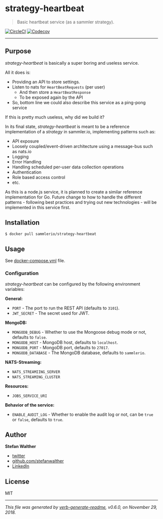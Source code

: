 # strategy-heartbeat

> Basic heartbeat service (as a sammler strategy).

[![CircleCI](https://img.shields.io/circleci/project/github/sammler/strategy-heartbeat.svg)](https://circleci.com/gh/sammler/strategy-heartbeat)
[![Codecov](https://img.shields.io/codecov/c/github/sammler/strategy-heartbeat.svg?logo=codecov)](https://codecov.io/gh/sammler/strategy-heartbeat)

---

## Purpose

_strategy-heartbeat_ is basically a super boring and useless service.

All it does is:

- Providing an API to store settings.
- Listen to nats for `HeartBeatRequests` (per user)
  - And then store a `HeartBeatResponse`
  - To be exposed again by the API
- So, bottom line we could also describe this service as a ping-pong service
  
If this is pretty much useless, why did we build it?

In its final state, _strategy-heartbeat_ is meant to be a reference implementation of a _strategy_ in sammler.io, implementing patterns such as:

- API exposure
- Loosely coupled/event-driven architecture using a message-bus such as nats.io
- Logging
- Error Handling
- Handling scheduled per-user data collection operations
- Authentication
- Role based access control
- etc.

As this is a node.js service, it is planned to create a similar reference implementation for Go.
Future change to how to handle the different patterns - following best practices and trying out new technologies - will be implemented in this service first.

## Installation

```sh
$ docker pull sammlerio/strategy-heartbeat
```

## Usage

See [docker-compose.yml](./docker-compose.yml) file.

### Configuration

_strategy-heartbeat_ can be configured by the following environment variables:

**General:**

- `PORT` - The port to run the REST API (defaults to `3101`).
- `JWT_SECRET` - The secret used for JWT.

**MongoDB:**

- `MONGODB_DEBUG` - Whether to use the Mongoose debug mode or not, defaults to `false`.
- `MONGODB_HOST` - MongoDB host, defaults to `localhost`.
- `MONGODB_PORT` - MongoDB port, defaults to `27017`. 
- `MONGODB_DATABASE` - The MongoDB database, defaults to `sammlerio`.

**NATS-Streaming:**

- `NATS_STREAMIING_SERVER`
- `NATS_STREAMING_CLUSTER`

**Resources:**
- `JOBS_SERVICE_URI`

**Behavior of the service:**

- `ENABLE_AUDIT_LOG` - Whether to enable the audit log or not, can be `true` or `false`, defaults to `true`.

## Author
**Stefan Walther**

* [twitter](http://twitter.com/waltherstefan)
* [github.com/stefanwalther](http://github.com/stefanwalther)
* [LinkedIn](https://www.linkedin.com/in/stefanwalther/)

## License
MIT

***

_This file was generated by [verb-generate-readme](https://github.com/verbose/verb-generate-readme), v0.6.0, on November 29, 2018._

